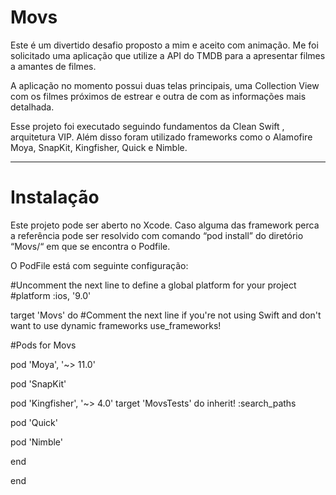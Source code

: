 # Movs


Este é um divertido desafio proposto a mim e aceito com animação. Me foi solicitado uma aplicação que utilize a API do TMDB para a apresentar filmes a amantes de filmes.

A aplicação no momento possui duas telas principais, uma Collection View com os filmes próximos de estrear e outra de com as informações mais detalhada.

Esse projeto foi executado seguindo fundamentos da Clean Swift , arquitetura VIP. Além disso foram utilizado frameworks como o Alamofire Moya, SnapKit, Kingfisher, Quick  e Nimble.

---
# Instalação


Este projeto pode ser aberto no Xcode. Caso alguma das framework perca a referência pode ser resolvido com comando “pod install” do diretório “Movs/“ em que se encontra o Podfile.

O PodFile está com seguinte configuração:


#Uncomment the next line to define a global platform for your project
#platform :ios, '9.0'

target 'Movs' do
  #Comment the next line if you're not using Swift and don't want to use dynamic frameworks
  use_frameworks!

  #Pods for Movs
  
pod 'Moya', '~> 11.0'
  
pod 'SnapKit'
  
pod 'Kingfisher', '~> 4.0'
target 'MovsTests' do
 inherit! :search_paths
    
 pod 'Quick'

 pod 'Nimble'
    
 end
  
 end
